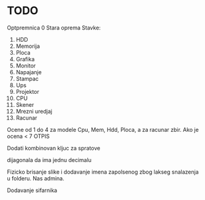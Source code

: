 # TODO

Optpremnica 0 Stara oprema
Stavke:
1. HDD
2. Memorija
3. Ploca
4. Grafika
5. Monitor
6. Napajanje
7. Stampac
8. Ups
9. Projektor
10. CPU
11. Skener
12. Mrezni uredjaj
13. Racunar

Ocene od 1 do 4 za modele Cpu, Mem, Hdd, Ploca, a za racunar zbir. Ako je ocena < 7 OTPIS

Dodati kombinovan kljuc za spratove

dijagonala da ima jednu decimalu

Fizicko brisanje slike i dodavanje imena zapolsenog zbog lakseg snalazenja u folderu. Nas admina.

Dodavanje sifarnika
